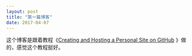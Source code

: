 ```yaml
---
layout: post
title: "第一篇博客"
date: 2017-04-07
---
```

这个博客是跟着教程《[Creating and Hosting a Personal Site on GitHub](http://jmcglone.com/guides/github-pages/) 》做的，感觉这个教程挺好。
